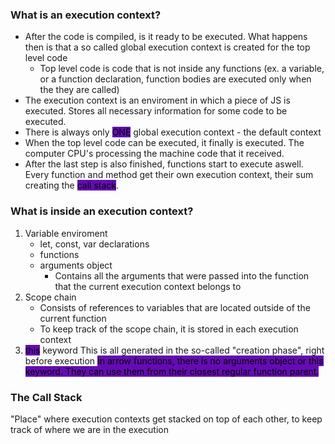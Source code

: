 ### What is an execution context?
- After the code is compiled, is it ready to be executed. What happens then is that a so called global execution context is created for the top level code
	- Top level code is code that is not inside any functions (ex. a variable, or a function declaration, function bodies are executed only when the they are called)
- The execution context is an enviroment in which a piece of JS is executed. Stores all necessary information for some code to be executed.
- There is always only <mark style="background: #650BB3;">ONE</mark> global execution context - the default context
- When the top level code can be executed, it finally is executed. The computer CPU's processing the machine code that it received.
- After the last step is also finished, functions start to execute aswell. Every function and method get their own execution context, their sum creating the <mark style="background: #650BB3;">call stack</mark>.

### What is inside an execution context?
1. Variable enviroment
	- let, const, var declarations
	- functions
	- arguments object
		- Contains all the arguments that were passed into the function that the current execution context belongs to
2. Scope chain
	- Consists of references to variables that are located outside of the current function 
	- To keep track of the scope chain, it is stored in each execution context
3. <mark style="background: #650BB3;">this</mark> keyword
This is all generated in the so-called "creation phase", right before execution
<mark style="background: #650BB3;">In arrow functions, there is no arguments object or this keyword. They can use them from their closest regular function parent.</mark>

### The Call Stack
"Place" where execution contexts get stacked on top of each other, to keep track of where we are in the execution